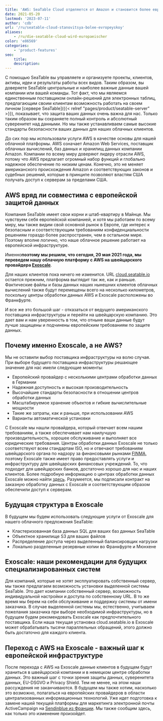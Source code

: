 ```yaml
---
title: 'AWS: SeaTable Cloud отделяется от Amazon и становится более европейским - SeaTable'
date: 2021-05-20
lastmod: '2023-07-11'
author: 'cdb'
url: '/ru/seatable-cloud-stanovitsya-bolee-evropeyskoy'
aliases:
    - /ru/die-seatable-cloud-wird-europaeischer
color: 'e86569'
categories:
    - 'product-features'
seo:
    title:
    description:
---
```


С помощью SeaTable вы управляете и организуете проекты, клиентов, активы, идеи и результаты работы всех видов. Таким образом, вы доверяете SeaTable центральные и наиболее важные данные вашей компании или вашей команды. Тот факт, что мы являемся единственным поставщиком онлайн-решений для электронных таблиц, предлагающим своим клиентам возможность работать на своем личном [сервере SeaTable]({{< relref "pages/product/seatable-server" >}}), показывает, что защита ваших данных очень важна для нас. Только таким образом вы сохраняете полный контроль и абсолютный суверенитет над данными. Но мы также устанавливаем самые высокие стандарты безопасности ваших данных для наших облачных клиентов.

До сих пор мы использовали услуги AWS в качестве основы для нашей облачной платформы. AWS означает Amazon Web Services, поставщик облачных вычислений, баз данных и хранилищ данных компании Amazon. Компании по всему миру доверяют лидеру отрасли AWS, потому что AWS предлагает огромный набор функций и глобально надежное обеспечение по низким ценам. Конечно, это не меняет американского происхождения Amazon и соответствующих законов и судебных решений, которые в принципе позволяют властям США получать доступ к серверам за пределами США.

## AWS вряд ли совместима с европейской защитой данных

Компания SeaTable имеет свои корни и штаб-квартиру в Майнце. Мы чувствуем себя европейской компанией, и хотя мы работаем по всему миру, мы также видим свой основной рынок в Европе, где интерес к безопасным и соответствующим требованиям конфиденциальности решениям гораздо более распространен, чем в остальном мире. Поэтому вполне логично, что наше облачное решение работает на европейской инфраструктуре.

Именно**поэтому мы решили, что сегодня, 20 мая 2021 года, мы переведем нашу облачную платформу с AWS на швейцарского провайдера [Exoscale](https://www.exoscale.com/)**.

Для наших клиентов пока ничего не изменится. URL [cloud.seatable.io](https://cloud.seatable.io) остается прежним, платформа выглядит так же, как и раньше. Фактические файлы и базы данных наших нынешних клиентов облачных вычислений также будут перемещены всего на несколько километров, поскольку центры обработки данных AWS и Exoscale расположены во Франкфурте.

И все же это большой шаг - отказаться от ведущего американского поставщика инфраструктуры и перейти на швейцарскую компанию. Это дает вам и нам уверенность в том, что отныне ваши данные будут лучше защищены и подчинены европейским требованиям по защите данных.

## Почему именно Exoscale, а не AWS?

Мы не оставили выбор поставщика инфраструктуры на волю случая. При выборе будущего поставщика инфраструктуры решающее значение для нас имели следующие моменты:

- Европейский провайдер с несколькими центрами обработки данных в Германии
- Надежная доступность и высокая производительность
- Высочайшие стандарты безопасности в отношении центров обработки данных
- Масштабируемое хранение объектов и гибкие вычислительные мощности
- Такие же затраты, как и раньше, при использовании AWS
- Варианты автоматической установки

С Exoscale мы нашли провайдера, который отвечает всем нашим требованиям, а также обеспечивает нам наилучшую производительность, хорошее обслуживание и выполняет все юридические требования. Центры обработки данных Exoscale не только соответствуют всем стандартам ISO, но и отвечают требованиям швейцарского органа по надзору за финансовыми рынками [FINMA](https://finma.ch/de/), поэтому Exoscale также имеет право предоставлять услуги и инфраструктуру для швейцарских финансовых учреждений. То, что подходит для швейцарских банков, достаточно хорошо для нас и наших клиентов. Более подробную информацию о центрах обработки данных Exoscale можно найти [здесь](https://www.exoscale.com/compliance/). Разумеется, мы подписали контракт на заказную обработку данных с Exoscale и соответствующим образом обеспечили доступ к серверам.

## Будущая структура в Exoscale

В будущем мы будем использовать следующие услуги от Exoscale для нашего облачного предложения SeaTable:

- Кластеризованная база данных SQL для ваших баз данных SeaTable
- Объектное хранилище S3 для ваших файлов
- Распределение доступа через выделенный балансировщик нагрузки
- Локально разделенные резервные копии во Франкфурте и Мюнхене

## Exoscale: наши рекомендации для будущих специализированных систем

Для компаний, которые не хотят эксплуатировать собственный сервер, мы также предлагаем возможность установки выделенной системы SeaTable. Это дает компании собственный сервер, возможность индивидуальной настройки и доступа по собственному URL. В то же время мы берем на себя обслуживание и поддержку системы от имени заказчика. В случае выделенной системы мы, естественно, учитываем пожелания заказчика при выборе необходимой инфраструктуры, но в будущем будем рекомендовать Exoscale как предпочтительного поставщика. Если наша текущая установка cloud.seatable.io в Exoscale может обрабатывать тысячи параллельных обращений, этого должно быть достаточно для каждого клиента.

## Переход с AWS на Exoscale - важный шаг к европейской инфраструктуре

После перехода с AWS на Exoscale данные клиентов в будущем будут храниться в швейцарской компании и в немецком центре обработки данных. Это важный шаг с точки зрения защиты данных, суверенитета данных, EU-DSGVO и Privacy Shield. Тем не менее, на этом наши рассуждения не заканчиваются. В будущем мы также хотим, насколько это возможно, полагаться на европейских провайдеров в области централизованных информационных технологий. Уже идет подготовка к замене нашей текущей платформы для маркетинга электронной почты ActiveCampaign на [Sendinblue из Франции](https://de.sendinblue.com/). Мы также сообщим здесь, как только это изменение произойдет.
